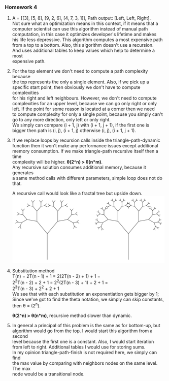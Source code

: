 ### Homework 4

1)  A = [[3], [5, 8], [9, 2, 6], [4, 7, 3, 1]],
    Path output: [Left, Left, Right].  
    Not sure what an optimization means in this context, if it means that a  
    computer scientist can use this algorithm instead of manual path  
    computation, in this case it optimizes developer's lifetime and makes  
    his life less depressive. This algorithm computes a most expensive path  
    from a top to a bottom. Also, this algorithm doesn't use a recursion.  
    And uses additional tables to keep values which help to determine a most  
    expensive path.
   
2)  For the top element we don't need to compute a path complexity because  
    the top represents the only a single element. Also, if we pick up a  
    specific start point, then obviously we don't have to compute complexities  
    for his right and left neighbours. However, we don't need to compute  
    complexities for an upper level, because we can go only right or only  
    left. If the point for some reason is located at a corner then we need  
    to compute complexity for only a single point, because you simply can't  
    go to any more direction, only left or only right.  
    We simply can compare (i + 1, j) with (i + 1, j + 1), if the first one is  
    bigger then path is (i, j), (i + 1, j) otherwise (i, j), (i + 1, j + 1).  
    
3)  If we replace loops by recursion calls inside the triangle-path-dynamic  
    function then it won't make any performance issues except additional   
    memory consumption. If we make triangle-path recursive itself then a time  
    complexity will be higher. **θ(2^n) > θ(n*m)**.  
    Any recursive solution consumes additional memory, because it generates  
    a same method calls with different parameters, simple loop does not do that.  
    
    A recursive call would look like a fractal tree but upside down.
    ![alt text](fractal-tree.png)
    
    
4)  Substitution method  
    T(n) = 2T(n - 1) + 1 = 2(2T(n - 2) + 1) + 1 =  
    2<sup>2</sup>T(n - 2) + 2 + 1 = 2<sup>2</sup>(2T(n - 3) + 1) + 2 + 1 =  
    2<sup>3</sup>T(n - 3) + 2<sup>2</sup> + 2 + 1  
    We see that with each substitution an exponentiation gets bigger by 1;  
    Since we've got to find the theta notation, we simply can skip constants, then θ = (2<sup>n</sup>).  
    
    **θ(2^n) > θ(n*m)**, recursive method slower than dynamic.

5)  In general a principal of this problem is the same as for bottom-up, but  
    algorithm would go from the top. I would start this algorithm from a second  
    level because the first one is a constant. Also, I would start iteration  
    from left to right. Additional tables I would use for storing sums.  
    In my opinion triangle-path-finish is not required here, we simply can find  
    the max value by comparing with neighbors nodes on the same level. The max  
    node would be a transitional node.
    
   